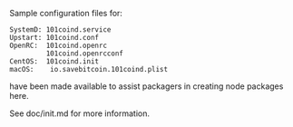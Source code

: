 Sample configuration files for:
```
SystemD: 101coind.service
Upstart: 101coind.conf
OpenRC:  101coind.openrc
         101coind.openrcconf
CentOS:  101coind.init
macOS:    io.savebitcoin.101coind.plist
```
have been made available to assist packagers in creating node packages here.

See doc/init.md for more information.

